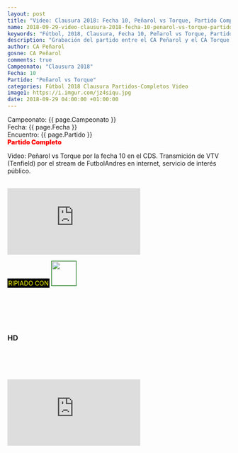 ```yaml
---
layout: post
title: "Video: Clausura 2018: Fecha 10, Peñarol vs Torque, Partido Completo"
name: 2018-09-29-video-clausura-2018-fecha-10-penarol-vs-torque-partido-completo.markdown
keywords: "Fútbol, 2018, Clausura, Fecha 10, Peñarol vs Torque, Partidos Completos, Video"
description: "Grabación del partido entre el CA Peñarol y el CA Torque por la décima fecha del Campeonato Clausura 2018. Transmición de VTV, Producción Tenfield por el stream de FutbolAndres en internet, servicio de interés público."
author: CA Peñarol
gosne: CA Peñarol
comments: true
Campeonato: "Clausura 2018"
Fecha: 10
Partido: "Peñarol vs Torque"
categories: Fútbol 2018 Clausura Partidos-Completos Video
image1: https://i.imgur.com/jz4siqu.jpg
date: 2018-09-29 04:00:00 +01:00:00
---
```




<html>
Campeonato: <span>{{ page.Campeonato }}</span><br>
Fecha: <span>{{ page.Fecha }}</span><br>
Encuentro: <span>{{ page.Partido }}</span><br>
<span style="color:red;font-weight:900">Partido Completo</span>
</html>

Video: Peñarol vs Torque por la fecha 10 en el CDS. Transmición de VTV (Tenfield) por el stream de FutbolAndres en internet, servicio de interés público.

<br>


<iframe src="https://www.youtube.com/embed/JSuhWHKhbv8" frameborder="0" allow="autoplay; encrypted-media" allowfullscreen></iframe>

<br>

<span style="color:yellow;background:black;padding:2px;">RIPIADO CON</span> <a href="http://ffmpeg.org"><img src="{{ site.url }}/images/ffmpeg.png" width="55" style="border:1px solid green;"></a>

<br>

<br>

<br>

<br>

### HD

<br>

<br>

<br>

<br>



<iframe src="https://www.youtube.com/embed/ZjyFfhoefCs" frameborder="0" allow="accelerometer; autoplay; encrypted-media; gyroscope; picture-in-picture" allowfullscreen></iframe>
